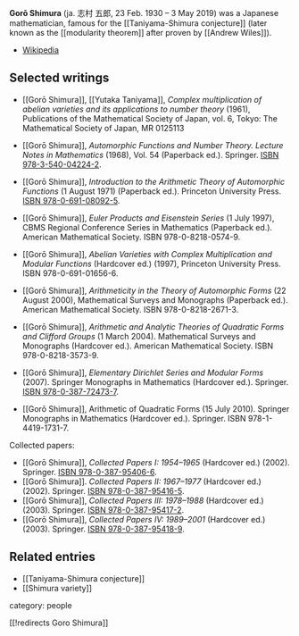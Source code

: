 **Gorō Shimura** (ja. 志村 五郎, 23 Feb. 1930 – 3 May 2019) was a Japanese mathematician, famous for the [[Taniyama-Shimura conjecture]] (later known as the [[modularity theorem]] after proven by [[Andrew Wiles]]).

* [Wikipedia](https://en.wikipedia.org/wiki/Goro_Shimura)

## Selected writings

* [[Gorō Shimura]], [[Yutaka Taniyama]], _Complex multiplication of abelian varieties and its applications to number theory_ (1961), Publications of the Mathematical Society of Japan, vol. 6, Tokyo: The Mathematical Society of Japan, MR 0125113
* [[Gorō Shimura]], _Automorphic Functions and Number Theory. Lecture Notes in Mathematics_ (1968), Vol. 54 (Paperback ed.). Springer. [ISBN 978-3-540-04224-2](https://link.springer.com/book/10.1007/BFb0071097).
* [[Gorō Shimura]], _Introduction to the Arithmetic Theory of Automorphic Functions_ (1 August 1971) (Paperback ed.). Princeton University Press. [ISBN 978-0-691-08092-5](https://press.princeton.edu/books/paperback/9780691080925/introduction-to-arithmetic-theory-of-automorphic-functions).

* [[Gorō Shimura]], _Euler Products and Eisenstein Series_ (1 July 1997), CBMS Regional Conference Series in Mathematics (Paperback ed.). American Mathematical Society. ISBN 978-0-8218-0574-9.
* [[Gorō Shimura]], _Abelian Varieties with Complex Multiplication and Modular Functions_ (Hardcover ed.) (1997), Princeton University Press. ISBN 978-0-691-01656-6.
* [[Gorō Shimura]], _Arithmeticity in the Theory of Automorphic Forms_ (22 August 2000), Mathematical Surveys and Monographs (Paperback ed.). American Mathematical Society. ISBN 978-0-8218-2671-3.
* [[Gorō Shimura]], _Arithmetic and Analytic Theories of Quadratic Forms and Clifford Groups_ (1 March 2004). Mathematical Surveys and Monographs (Hardcover ed.). American Mathematical Society. ISBN 978-0-8218-3573-9.
* [[Gorō Shimura]], _Elementary Dirichlet Series and Modular Forms_ (2007). Springer Monographs in Mathematics (Hardcover ed.). Springer. [ISBN 978-0-387-72473-7](https://link.springer.com/book/10.1007/978-0-387-72474-4).
* [[Gorō Shimura]], Arithmetic of Quadratic Forms (15 July 2010). Springer Monographs in Mathematics (Hardcover ed.). Springer. ISBN 978-1-4419-1731-7.

Collected papers:

* [[Gorō Shimura]], _Collected Papers I: 1954–1965_ (Hardcover ed.) (2002). Springer. [ISBN 978-0-387-95406-6](https://link.springer.com/book/9781493918096).
* [[Gorō Shimura]]. _Collected Papers II: 1967–1977_ (Hardcover ed.) (2002). Springer. [ISBN 978-0-387-95416-5](https://link.springer.com/book/9781493918324).
* [[Gorō Shimura]], _Collected Papers III: 1978–1988_ (Hardcover ed.) (2003). Springer. [ISBN 978-0-387-95417-2](https://link.springer.com/book/9781493918331).
* [[Gorō Shimura]], _Collected Papers IV: 1989–2001_ (Hardcover ed.) (2003). Springer. [ISBN 978-0-387-95418-9](https://link.springer.com/book/9781493918379).

## Related entries

* [[Taniyama-Shimura conjecture]]
* [[Shimura variety]]

category: people


[[!redirects Goro Shimura]]

